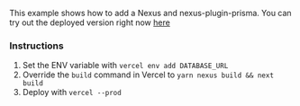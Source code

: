 This example shows how to add a Nexus and nexus-plugin-prisma. You can
try out the deployed version right now [here](https://with-nextjs.vercel.app)

### Instructions
1. Set the ENV variable with `vercel env add DATABASE_URL`
2. Override the `build` command in Vercel to `yarn nexus build && next build`
3. Deploy with `vercel --prod`